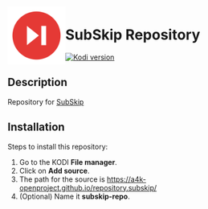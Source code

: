 <img align="left" width="115px" height="115px" src="repo/repository.subskip/icon.png">

# SubSkip Repository
[![Kodi version](https://img.shields.io/badge/kodi%20versions-19-blue)](https://kodi.tv/)

## Description

Repository for [SubSkip](https://github.com/drinfernoo/service.subskip)

## Installation

Steps to install this repository:
1. Go to the KODI **File manager**.
2. Click on **Add source**.
3. The path for the source is https://a4k-openproject.github.io/repository.subskip/
4. (Optional) Name it **subskip-repo**.
